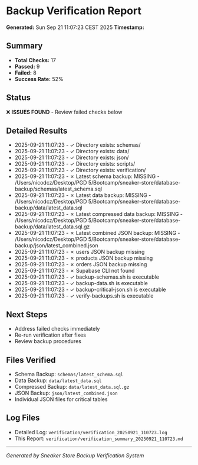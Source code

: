 # Backup Verification Report
**Generated:** Sun Sep 21 11:07:23 CEST 2025
**Timestamp:** 

## Summary
- **Total Checks:** 17
- **Passed:** 9
- **Failed:** 8
- **Success Rate:** 52%

## Status
❌ **ISSUES FOUND** - Review failed checks below

## Detailed Results
- 2025-09-21 11:07:23 -   ✓ Directory exists: schemas/
- 2025-09-21 11:07:23 -   ✓ Directory exists: data/
- 2025-09-21 11:07:23 -   ✓ Directory exists: json/
- 2025-09-21 11:07:23 -   ✓ Directory exists: scripts/
- 2025-09-21 11:07:23 -   ✓ Directory exists: verification/
- 2025-09-21 11:07:23 -   ✗ Latest schema backup: MISSING - /Users/nicodcz/Desktop/PGD 5/Bootcamp/sneaker-store/database-backup/schemas/latest_schema.sql
- 2025-09-21 11:07:23 -   ✗ Latest data backup: MISSING - /Users/nicodcz/Desktop/PGD 5/Bootcamp/sneaker-store/database-backup/data/latest_data.sql
- 2025-09-21 11:07:23 -   ✗ Latest compressed data backup: MISSING - /Users/nicodcz/Desktop/PGD 5/Bootcamp/sneaker-store/database-backup/data/latest_data.sql.gz
- 2025-09-21 11:07:23 -   ✗ Latest combined JSON backup: MISSING - /Users/nicodcz/Desktop/PGD 5/Bootcamp/sneaker-store/database-backup/json/latest_combined.json
- 2025-09-21 11:07:23 -   ✗ users JSON backup missing
- 2025-09-21 11:07:23 -   ✗ products JSON backup missing
- 2025-09-21 11:07:23 -   ✗ orders JSON backup missing
- 2025-09-21 11:07:23 -   ✗ Supabase CLI not found
- 2025-09-21 11:07:23 -   ✓ backup-schemas.sh is executable
- 2025-09-21 11:07:23 -   ✓ backup-data.sh is executable
- 2025-09-21 11:07:23 -   ✓ backup-critical-json.sh is executable
- 2025-09-21 11:07:23 -   ✓ verify-backups.sh is executable

## Next Steps
- Address failed checks immediately
- Re-run verification after fixes
- Review backup procedures

## Files Verified
- Schema Backup: `schemas/latest_schema.sql`
- Data Backup: `data/latest_data.sql`
- Compressed Backup: `data/latest_data.sql.gz`
- JSON Backup: `json/latest_combined.json`
- Individual JSON files for critical tables

## Log Files
- Detailed Log: `verification/verification_20250921_110723.log`
- This Report: `verification/verification_summary_20250921_110723.md`

---
*Generated by Sneaker Store Backup Verification System*
